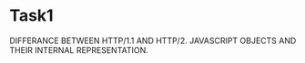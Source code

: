 # Task1
DIFFERANCE BETWEEN HTTP/1.1 AND HTTP/2.
JAVASCRIPT OBJECTS AND THEIR INTERNAL REPRESENTATION.
